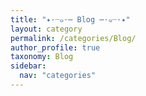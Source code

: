 ```yaml
---
title: "✦·┈๑⋅⋯ Blog ⋯⋅๑┈·✦"
layout: category
permalink: /categories/Blog/
author_profile: true
taxonomy: Blog
sidebar:
  nav: "categories"
---
```


